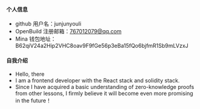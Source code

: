 #### 个人信息

- github 用户名：junjunyouli
- OpenBuild 注册邮箱：767012079@qq.com
- Mina 钱包地址：B62qiV24a2Hip2VHC8oav9F9fGe56p3eBa15fQo6bjfmR1Sb9mLVzxJ

#### 自我介绍

- Hello, there
- I am a frontend developer with the React stack and solidity stack.
- Since I have acquired a basic understanding of zero-knowledge proofs from other lessons, I firmly believe it will become even more promising in the future！